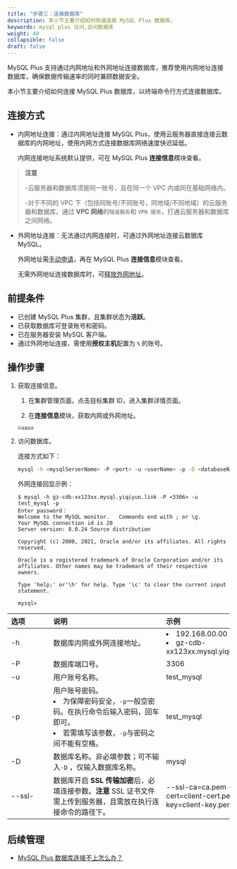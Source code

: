 ```yaml
---
title: "步骤三：连接数据库"
description: 本小节主要介绍如何快速连接 MySQL Plus 数据库。 
keywords: mysql plus 访问,访问数据库
weight: 40
collapsible: false
draft: false
---
```




MySQL Plus 支持通过内网地址和外网地址连接数据库，推荐使用内网地址连接数据库，确保数据传输速率的同时兼顾数据安全。

本小节主要介绍如何连接 MySQL Plus 数据库，以终端命令行方式连接数据库。

## 连接方式

- 内网地址连接：通过内网地址连接 MySQL Plus，使用云服务器直接连接云数据库的内网地址，使用内网方式连接数据库网络速度快迟延低。

   内网连接地址系统默认提供，可在 MySQL Plus **连接信息**模块查看。

> **注意**
> 
> -云服务器和数据库须是同一账号，且在同一个 VPC 内或同在基础网络内。
> 
> -对于不同的 VPC 下（包括同账号/不同账号，同地域/不同地域）的云服务器和数据库，通过 **VPC 网络**的`隧道服务`和 `VPN 服务`，打通云服务器和数据库之间网络。

- 外网地址连接：无法通过内网连接时，可通过外网地址连接云数据库 MySQL。
  
  外网地址需[手动申请](../../manual/mgt_connect/enable_external_network)，再在 MySQL Plus **连接信息**模块查看。
  
  无需外网地址连接数据库时，可[释放外网地址](../../manual/mgt_connect/mgt_external_network)。

## 前提条件

- 已创建 MySQL Plus 集群，且集群状态为**活跃**。
- 已获取数据库可登录账号和密码。
- 已在服务器安装 MySQL 客户端。
- 通过外网地址连接，需使用**授权主机**配置为 `%` 的账号。

## 操作步骤

1. 获取连接信息。
   1. 在集群管理页面，点击目标集群 ID，进入集群详情页面。
   
   2. 在**连接信息**模块，获取内网或外网地址。
   
   <img src="../../_images/check_access_info.png" alt="连接信息" style="zoom:50%;" /> 

2. 访问数据库。
   
   连接方式如下：

   ```bash
   mysql -h <mysqlServerName> -P <port> -u <userName> -p -D <databaseName> -ssl-ca=<caNme> --ssl-cert=<> 
   ```

   外网连接回显示例：

   ```shell
   $ mysql -h gz-cdb-xx123xx.mysql.yiqiyun.link -P <3306> -u test_mysql -p
   Enter password：
   Welcome to the MySQL monitor.   Commands end with ; or \g.
   Your MySQL connection id is 20
   Server version: 8.0.24 Source distribution
   
   Copyright (c) 2000, 2021, Oracle and/or its affiliates. All rights reserved.
   
   Oracle is a registered trademark of Oracle Corporation and/or its affiliates. Other names may be trademark of their respective owners.
   
   Type 'help;' or'\h' for help. Type '\c' to clear the current input statement.
   
   mysql>
   ```

| <span style="display:inline-block;width:80px">选项</span> | <span style="display:inline-block;width:240px">说明</span>   | <span style="display:inline-block;width:280px">示例</span>   |
| :-------------------------------------------------------- | :----------------------------------------------------------- | :----------------------------------------------------------- |
| -h                                                        | 数据库内网或外网连接地址。                                   | <li>192.168.00.00  <li>gz-cdb-xx123xx.mysql.yiqiyun.link     |
| -P                                                        | 数据库端口号。                                               | 3306                                                         |
| -u                                                        | 用户账号名称。                                               | test_mysql                                                   |
| -p                                                        | 用户账号密码。<li> 为保障密码安全，`-p`一般空密码。在执行命令后输入密码，回车即可。<li>若需填写该参数，`-p`与密码之间不能有空格。 | test_mysql                                                   |
| -D                                                        | 数据库名称。非必填参数；可不输入`-D` ，仅输入数据库名称。    | mysql                                                        |
| --ssl-                                                    | 数据库开启 **SSL 传输加密**后，必填连接参数。**注意** SSL 证书文件需上传到服务器，且需放在执行连接命令的路径下。 | --ssl-ca=ca.pem --ssl-cert=client-cert.pem --ssl-key=client-key.pem |

## 后续管理

- [MySQL Plus 数据库连接不上怎么办？](../../faq/access_problems)
